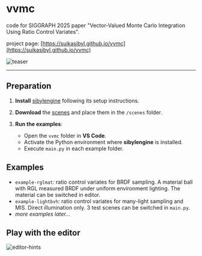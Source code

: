# vvmc

code for SIGGRAPH 2025 paper "Vector-Valued Monte Carlo Integration Using Ratio Control Variates".

project page: [https://suikasibyl.github.io/vvmc](https://suikasibyl.github.io/vvmc)

![](https://suikasibyl.github.io/files/vvmc/teaser.webp "teaser")

***

## Preparation

1. **Install** [sibylengine](https://github.com/SuikaSibyl/sibylengine) following its setup instructions.
2. **Download** the [scenes](https://drive.google.com/drive/folders/1N4GwTGJ2auJz2Iluq4terVPHVEwXGg9A?usp=sharing) and place them in the `/scenes` folder.
3. **Run the examples**:

   - Open the `vvmc` folder in **VS Code**.
   - Activate the Python environment where **sibylengine** is installed.
   - Execute `main.py` in each example folder.

## Examples
- ```example-rglmat```: ratio control variates for BRDF sampling. A material ball with RGL measured BRDF under uniform environment lighting. The material can be switched in editor.
- ```example-lightbvh```: ratio control variates for many-light sampling and MIS. Direct illumination only. 3 test scenes can be switched in ```main.py```.
- *more examples later...* 

## Play with the editor
![](https://suikasibyl.github.io/files/vvmc/work-with-editor.webp "editor-hints")